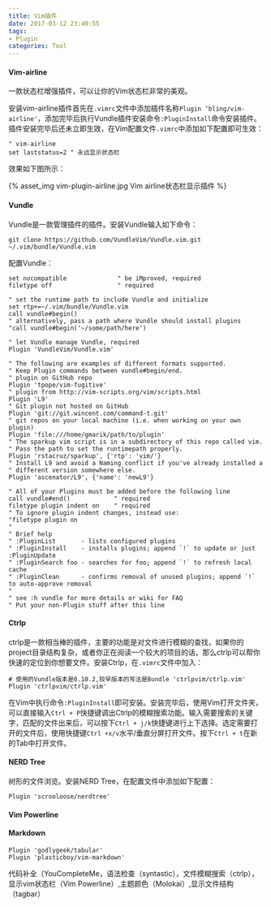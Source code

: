 ```yaml
---
title: Vim插件
date: 2017-03-12 23:40:55
tags:
- Plugin
categories: Tool
---
```


#### Vim-airline

一款状态栏增强插件，可以让你的Vim状态栏非常的美观。

<!-- more -->

安装vim-airline插件首先在`.vimrc`文件中添加插件名称`Plugin ‘bling/vim-airline'`，添加完毕后执行Vundle插件安装命令`:PluginInstall`命令安装插件。插件安装完毕后还未立即生效，在Vim配置文件`.vimrc`中添加如下配置即可生效：

```
" vim-airline
set laststatus=2 " 永远显示状态栏
```

效果如下图所示：

{% asset_img vim-plugin-airline.jpg Vim airline状态栏显示插件 %}

#### Vundle

Vundle是一款管理插件的插件。安装Vundle输入如下命令：

```shell
git clone https://github.com/VundleVim/Vundle.vim.git ~/.vim/bundle/Vundle.vim
```

配置Vundle：

```
set nocompatible              " be iMproved, required
filetype off                  " required

" set the runtime path to include Vundle and initialize
set rtp+=~/.vim/bundle/Vundle.vim
call vundle#begin()
" alternatively, pass a path where Vundle should install plugins
"call vundle#begin('~/some/path/here')

" let Vundle manage Vundle, required
Plugin 'VundleVim/Vundle.vim'

" The following are examples of different formats supported.
" Keep Plugin commands between vundle#begin/end.
" plugin on GitHub repo
Plugin 'tpope/vim-fugitive'
" plugin from http://vim-scripts.org/vim/scripts.html
Plugin 'L9'
" Git plugin not hosted on GitHub
Plugin 'git://git.wincent.com/command-t.git'
" git repos on your local machine (i.e. when working on your own plugin)
Plugin 'file:///home/gmarik/path/to/plugin'
" The sparkup vim script is in a subdirectory of this repo called vim.
" Pass the path to set the runtimepath properly.
Plugin 'rstacruz/sparkup', {'rtp': 'vim/'}
" Install L9 and avoid a Naming conflict if you've already installed a
" different version somewhere else.
Plugin 'ascenator/L9', {'name': 'newL9'}

" All of your Plugins must be added before the following line
call vundle#end()            " required
filetype plugin indent on    " required
" To ignore plugin indent changes, instead use:
"filetype plugin on
"
" Brief help
" :PluginList       - lists configured plugins
" :PluginInstall    - installs plugins; append `!` to update or just :PluginUpdate
" :PluginSearch foo - searches for foo; append `!` to refresh local cache
" :PluginClean      - confirms removal of unused plugins; append `!` to auto-approve removal
"
" see :h vundle for more details or wiki for FAQ
" Put your non-Plugin stuff after this line
```

#### Ctrlp

ctrlp是一款相当棒的插件，主要的功能是对文件进行模糊的查找，如果你的project目录结构复杂，或者你正在阅读一个较大的项目的话，那么ctrlp可以帮你快速的定位到你想要文件。安装Ctrlp，在`.vimrc`文件中加入：

```shell
# 使用的Vundle版本是0.10.2,较早版本的写法是Bundle 'ctrlpvim/ctrlp.vim'
Plugin 'ctrlpvim/ctrlp.vim'
```

在Vim中执行命令`:PluginInstall`即可安装。安装完毕后，使用Vim打开文件夹，可以直接输入`Ctrl + P`快捷键调出Ctrlp的模糊搜索功能。输入需要搜索的关键字，匹配的文件出来后，可以按下`Ctrl + j/k`快捷键进行上下选择。选定需要打开的文件后，使用快捷键`Ctrl +x/v`水平/垂直分屏打开文件。按下`Ctrl + t`在新的Tab中打开文件。

#### NERD Tree

树形的文件浏览。安装NERD Tree，在配置文件中添加如下配置：

```shell
Plugin 'scrooloose/nerdtree'
```

#### Vim Powerline


#### Markdown

```shell
Plugin 'godlygeek/tabular'
Plugin 'plasticboy/vim-markdown'
```

代码补全（YouCompleteMe，语法检查（syntastic），文件模糊搜索（ctrlp），显示vim状态栏（Vim Powerline）,主题颜色（Molokai）,显示文件结构（tagbar）

